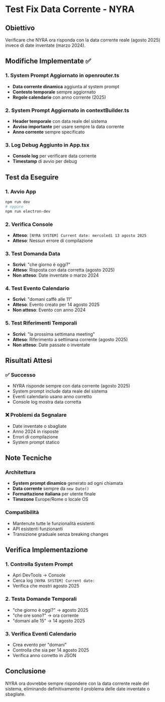 # Test Fix Data Corrente - NYRA

## Obiettivo
Verificare che NYRA ora risponda con la data corrente reale (agosto 2025) invece di date inventate (marzo 2024).

## Modifiche Implementate ✅

### 1. System Prompt Aggiornato in openrouter.ts
- **Data corrente dinamica** aggiunta al system prompt
- **Contesto temporale** sempre aggiornato
- **Regole calendario** con anno corrente (2025)

### 2. System Prompt Aggiornato in contextBuilder.ts
- **Header temporale** con data reale del sistema
- **Avviso importante** per usare sempre la data corrente
- **Anno corrente** sempre specificato

### 3. Log Debug Aggiunto in App.tsx
- **Console log** per verificare data corrente
- **Timestamp** di avvio per debug

## Test da Eseguire

### 1. Avvio App
```bash
npm run dev
# oppure
npm run electron-dev
```

### 2. Verifica Console
- **Atteso**: `[NYRA SYSTEM] Current date: mercoledì 13 agosto 2025`
- **Atteso**: Nessun errore di compilazione

### 3. Test Domanda Data
- **Scrivi**: "che giorno è oggi?"
- **Atteso**: Risposta con data corretta (agosto 2025)
- **Non atteso**: Date inventate o marzo 2024

### 4. Test Evento Calendario
- **Scrivi**: "domani caffè alle 11"
- **Atteso**: Evento creato per 14 agosto 2025
- **Non atteso**: Evento con anno 2024

### 5. Test Riferimenti Temporali
- **Scrivi**: "la prossima settimana meeting"
- **Atteso**: Riferimento a settimana corrente (agosto 2025)
- **Non atteso**: Date passate o inventate

## Risultati Attesi

### ✅ Successo
- NYRA risponde sempre con data corrente (agosto 2025)
- System prompt include data reale del sistema
- Eventi calendario usano anno corretto
- Console log mostra data corretta

### ❌ Problemi da Segnalare
- Date inventate o sbagliate
- Anno 2024 in risposte
- Errori di compilazione
- System prompt statico

## Note Tecniche

### Architettura
- **System prompt dinamico** generato ad ogni chiamata
- **Data corrente** sempre da `new Date()`
- **Formattazione italiana** per utente finale
- **Timezone** Europe/Rome o locale OS

### Compatibilità
- Mantenute tutte le funzionalità esistenti
- API esistenti funzionanti
- Transizione graduale senza breaking changes

## Verifica Implementazione

### 1. Controlla System Prompt
- Apri DevTools → Console
- Cerca log `[NYRA SYSTEM] Current date:`
- Verifica che mostri agosto 2025

### 2. Testa Domande Temporali
- "che giorno è oggi?" → agosto 2025
- "che ore sono?" → ora corrente
- "domani alle 15" → 14 agosto 2025

### 3. Verifica Eventi Calendario
- Crea evento per "domani"
- Controlla che sia per 14 agosto 2025
- Verifica anno corretto in JSON

## Conclusione
NYRA ora dovrebbe sempre rispondere con la data corrente reale del sistema, eliminando definitivamente il problema delle date inventate o sbagliate.

